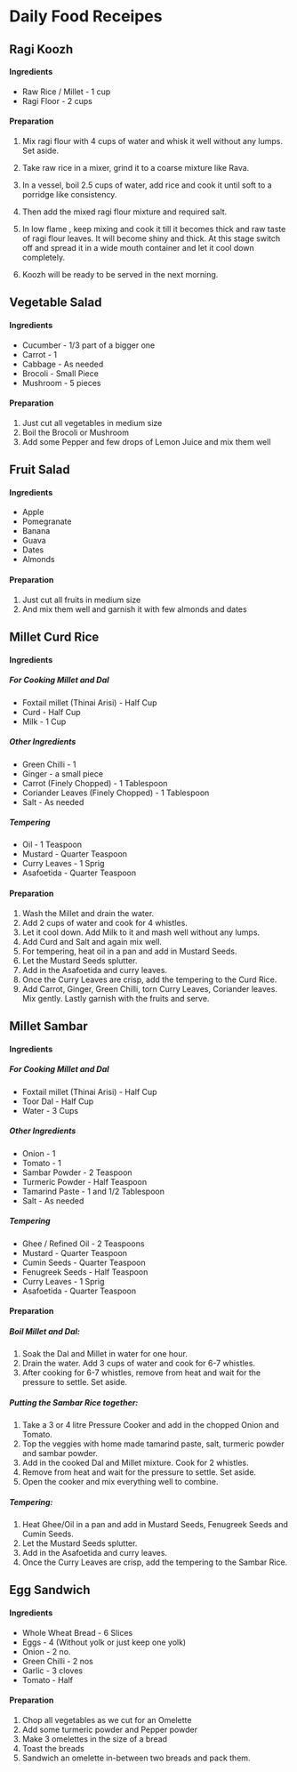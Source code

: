 # Daily Food Receipes

## Ragi Koozh

#### Ingredients

- Raw Rice / Millet - 1 cup
- Ragi Floor - 2 cups

#### Preparation

1. Mix ragi flour with 4 cups of water and whisk it well without any lumps. Set aside.

2. Take raw rice in a mixer, grind it to a coarse mixture like Rava.

3. In a vessel, boil 2.5 cups of water, add rice and cook it until soft to a porridge like consistency.

4. Then add the mixed ragi flour mixture and required salt.

5. In low flame , keep mixing and cook it till it becomes thick and raw taste of ragi flour leaves. It will become shiny and thick. At this stage switch off and spread it in a wide mouth container and let it cool down completely.

6. Koozh will be ready to be served in the next morning.

## Vegetable Salad

#### Ingredients

- Cucumber - 1/3 part of a bigger one
- Carrot - 1
- Cabbage - As needed
- Brocoli - Small Piece
- Mushroom - 5 pieces

#### Preparation

1. Just cut all vegetables in medium size
2. Boil the Brocoli or Mushroom
3. Add some Pepper and few drops of Lemon Juice and mix them well

## Fruit Salad

#### Ingredients

- Apple
- Pomegranate
- Banana
- Guava
- Dates
- Almonds

#### Preparation

1. Just cut all fruits in medium size
2. And mix them well and garnish it with few almonds and dates

## Millet Curd Rice

#### Ingredients

##### For Cooking Millet and Dal

- Foxtail millet (Thinai Arisi) - Half Cup
- Curd - Half Cup
- Milk - 1 Cup

##### Other Ingredients

- Green Chilli - 1
- Ginger - a small piece
- Carrot (Finely Chopped) - 1 Tablespoon
- Coriander Leaves (Finely Chopped) - 1 Tablespoon
- Salt - As needed

##### Tempering

- Oil - 1 Teaspoon
- Mustard - Quarter Teaspoon
- Curry Leaves - 1 Sprig
- Asafoetida - Quarter Teaspoon

#### Preparation

1. Wash the Millet and drain the water.
2. Add 2 cups of water and cook for 4 whistles.
3. Let it cool down. Add Milk to it and mash well without any lumps.
4. Add Curd and Salt and again mix well.
5. For tempering, heat oil in a pan and add in Mustard Seeds.
6. Let the Mustard Seeds splutter.
7. Add in the Asafoetida and curry leaves.
8. Once the Curry Leaves are crisp, add the tempering to the Curd Rice.
9. Add Carrot, Ginger, Green Chilli, torn Curry Leaves, Coriander leaves. Mix gently. Lastly garnish with the fruits and serve.

## Millet Sambar

#### Ingredients

##### For Cooking Millet and Dal

- Foxtail millet (Thinai Arisi) - Half Cup
- Toor Dal - Half Cup
- Water - 3 Cups

##### Other Ingredients

- Onion - 1
- Tomato - 1
- Sambar Powder - 2 Teaspoon
- Turmeric Powder - Half Teaspoon
- Tamarind Paste - 1 and 1/2 Tablespoon
- Salt - As needed

##### Tempering

- Ghee / Refined Oil - 2 Teaspoons
- Mustard - Quarter Teaspoon
- Cumin Seeds - Quarter Teaspoon
- Fenugreek Seeds - Half Teaspoon
- Curry Leaves - 1 Sprig
- Asafoetida - Quarter Teaspoon

#### Preparation

##### Boil Millet and Dal:

1. Soak the Dal and Millet in water for one hour.
2. Drain the water. Add 3 cups of water and cook for 6-7 whistles.
3. After cooking for 6-7 whistles, remove from heat and wait for the pressure to settle. Set aside.

##### Putting the Sambar Rice together:

1. Take a 3 or 4 litre Pressure Cooker and add in the chopped Onion and Tomato.
2. Top the veggies with home made tamarind paste, salt, turmeric powder and sambar powder.
3. Add in the cooked Dal and Millet mixture. Cook for 2 whistles.
4. Remove from heat and wait for the pressure to settle. Set aside.
5. Open the cooker and mix everything well to combine.

##### Tempering:

1. Heat Ghee/Oil in a pan and add in Mustard Seeds, Fenugreek Seeds and Cumin Seeds.
2. Let the Mustard Seeds splutter.
3. Add in the Asafoetida and curry leaves.
4. Once the Curry Leaves are crisp, add the tempering to the Sambar Rice.

## Egg Sandwich

#### Ingredients

- Whole Wheat Bread - 6 Slices
- Eggs - 4 (Without yolk or just keep one yolk)
- Onion - 2 no.
- Green Chilli - 2 nos
- Garlic - 3 cloves
- Tomato - Half

#### Preparation

1. Chop all vegetables as we cut for an Omelette
2. Add some turmeric powder and Pepper powder
3. Make 3 omelettes in the size of a bread
4. Toast the breads
5. Sandwich an omelette in-between two breads and pack them.
